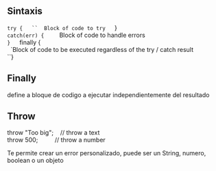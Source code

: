 ## Sintaxis
`try {  
``  Block of code to try  
`}  
`catch(err) {  
  `Block of code to handle errors  
`}  
`finally {  
  `Block of code to be executed regardless of the try / catch result  
``}

## Finally
define a bloque de codigo a ejecutar independientemente del resultado

## Throw
throw "Too big";    // throw a text  
throw 500;          // throw a number

Te permite crear un error personalizado, puede ser un String, numero, boolean o un objeto

<script>  
function myFunction() {  
  const message = document.getElementById("p01");  
  message.innerHTML = "";  
  let x = document.getElementById("demo").value;  
  try {  
    if(x == "") throw "empty";  
    if(isNaN(x)) throw "not a number";  
    x = Number(x);  
    if(x < 5) throw "too low";  
    if(x > 10) throw "too high";  
  }  
  catch(err) {  
    message.innerHTML = "Input is " + err;  
  }  
}  
</script>

